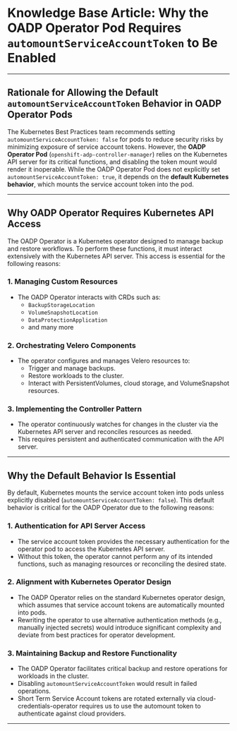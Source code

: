 # **Knowledge Base Article: Why the OADP Operator Pod Requires `automountServiceAccountToken` to Be Enabled**

---

## **Rationale for Allowing the Default `automountServiceAccountToken` Behavior in OADP Operator Pods**

The Kubernetes Best Practices team recommends setting `automountServiceAccountToken: false` for pods to reduce security risks by minimizing exposure of service account tokens. However, the **OADP Operator Pod** (`openshift-adp-controller-manager`) relies on the Kubernetes API server for its critical functions, and disabling the token mount would render it inoperable. While the OADP Operator Pod does not explicitly set `automountServiceAccountToken: true`, it depends on the **default Kubernetes behavior**, which mounts the service account token into the pod.

---

## **Why OADP Operator Requires Kubernetes API Access**

The OADP Operator is a Kubernetes operator designed to manage backup and restore workflows. To perform these functions, it must interact extensively with the Kubernetes API server. This access is essential for the following reasons:

### **1. Managing Custom Resources**
- The OADP Operator interacts with CRDs such as:
    - `BackupStorageLocation`
    - `VolumeSnapshotLocation`
    - `DataProtectionApplication`
    - and many more

### **2. Orchestrating Velero Components**
- The operator configures and manages Velero resources to:
    - Trigger and manage backups.
    - Restore workloads to the cluster.
    - Interact with PersistentVolumes, cloud storage, and VolumeSnapshot resources.

### **3. Implementing the Controller Pattern**
- The operator continuously watches for changes in the cluster via the Kubernetes API server and reconciles resources as needed.
- This requires persistent and authenticated communication with the API server.

---

## **Why the Default Behavior Is Essential**

By default, Kubernetes mounts the service account token into pods unless explicitly disabled (`automountServiceAccountToken: false`). This default behavior is critical for the OADP Operator due to the following reasons:

### **1. Authentication for API Server Access**
- The service account token provides the necessary authentication for the operator pod to access the Kubernetes API server.
- Without this token, the operator cannot perform any of its intended functions, such as managing resources or reconciling the desired state.

### **2. Alignment with Kubernetes Operator Design**
- The OADP Operator relies on the standard Kubernetes operator design, which assumes that service account tokens are automatically mounted into pods.
- Rewriting the operator to use alternative authentication methods (e.g., manually injected secrets) would introduce significant complexity and deviate from best practices for operator development.

### **3. Maintaining Backup and Restore Functionality**
- The OADP Operator facilitates critical backup and restore operations for workloads in the cluster.
- Disabling `automountServiceAccountToken` would result in failed operations.
- Short Term Service Account tokens are rotated externally via cloud-credentials-operator requires us to use the automount token to authenticate against cloud providers.

---
